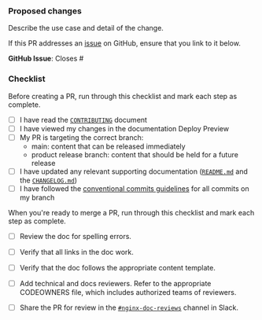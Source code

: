 ### Proposed changes

Describe the use case and detail of the change. 

If this PR addresses an [issue](https://github.com/nginxinc/docs/issues) on GitHub, ensure that you link to it below.

**GitHub Issue**:
Closes #<Issue>

### Checklist

Before creating a PR, run through this checklist and mark each step as complete.

- [ ] I have read the [`CONTRIBUTING`](https://github.com/nginxinc/docs/blob/main/CONTRIBUTING.md) document
- [ ] I have viewed my changes in the documentation Deploy Preview
- [ ] My PR is targeting the correct branch:
  - main: content that can be released immediately
  - product release branch: content that should be held for a future release
- [ ] I have updated any relevant supporting documentation ([`README.md`](https://github.com/nginxinc/docs/blob/main/README.md) and the [`CHANGELOG.md`](https://github.com/nginxinc/docs/blob/main/CHANGELOG.md))
- [ ] I have followed the [conventional commits guidelines](https://www.conventionalcommits.org/en/v1.0.0/#summary) for all commits on my branch

When you're ready to merge a PR, run through this checklist and mark each step as complete.

- [ ] Review the doc for spelling errors.
- [ ] Verify that all links in the doc work.
- [ ] Verify that the doc follows the appropriate content template.
- [ ] Add technical and docs reviewers. Refer to the appropriate CODEOWNERS file, which includes authorized teams of reviewers.
- [ ] Share the PR for review in the [`#nginx-doc-reviews`](https://f5.enterprise.slack.com/archives/C04PYFULN91) channel in Slack.

